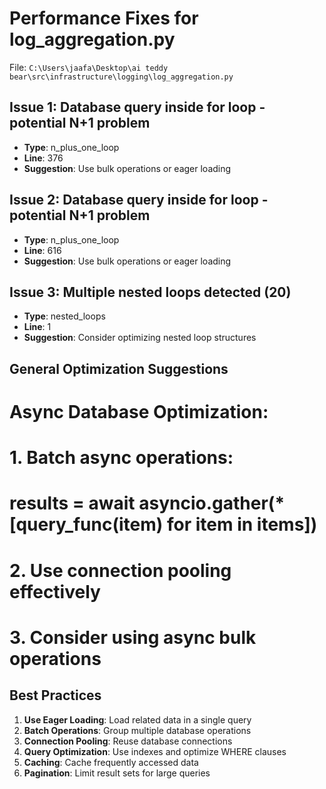 # Performance Fixes for log_aggregation.py

File: `C:\Users\jaafa\Desktop\ai teddy bear\src\infrastructure\logging\log_aggregation.py`

## Issue 1: Database query inside for loop - potential N+1 problem
- **Type**: n_plus_one_loop
- **Line**: 376
- **Suggestion**: Use bulk operations or eager loading

## Issue 2: Database query inside for loop - potential N+1 problem
- **Type**: n_plus_one_loop
- **Line**: 616
- **Suggestion**: Use bulk operations or eager loading

## Issue 3: Multiple nested loops detected (20)
- **Type**: nested_loops
- **Line**: 1
- **Suggestion**: Consider optimizing nested loop structures

## General Optimization Suggestions

# Async Database Optimization:
# 1. Batch async operations:
#    results = await asyncio.gather(*[query_func(item) for item in items])
# 2. Use connection pooling effectively
# 3. Consider using async bulk operations

## Best Practices

1. **Use Eager Loading**: Load related data in a single query
2. **Batch Operations**: Group multiple database operations
3. **Connection Pooling**: Reuse database connections
4. **Query Optimization**: Use indexes and optimize WHERE clauses
5. **Caching**: Cache frequently accessed data
6. **Pagination**: Limit result sets for large queries
